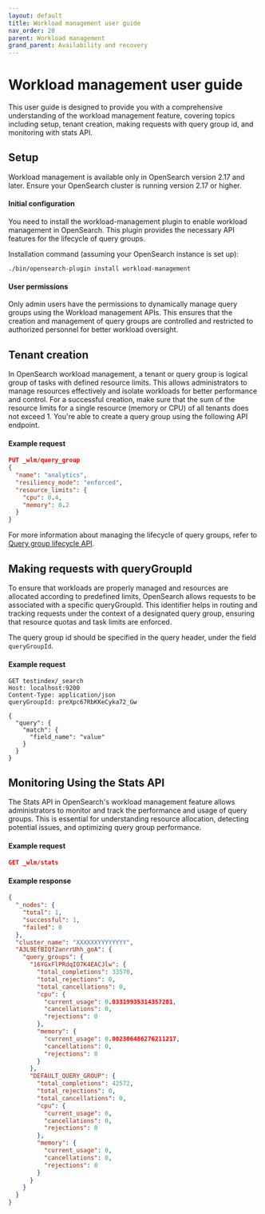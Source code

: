 ```yaml
---
layout: default
title: Workload management user guide
nav_order: 20
parent: Workload management
grand_parent: Availability and recovery
---
```

# Workload management user guide

This user guide is designed to provide you with a comprehensive understanding of the workload management feature, covering topics including setup, tenant creation, making requests with query group id, and monitoring with stats API.

## Setup

Workload management is available only in OpenSearch version 2.17 and later. Ensure your OpenSearch cluster is running version 2.17 or higher.

#### Initial configuration
You need to install the workload-management plugin to enable workload management in OpenSearch. This plugin provides the necessary API features for the lifecycle of query groups.

Installation command (assuming your OpenSearch instance is set up):
```
./bin/opensearch-plugin install workload-management
```

#### User permissions
Only admin users have the permissions to dynamically manage query groups using the Workload management APIs. This ensures that the creation and management of query groups are controlled and restricted to authorized personnel for better workload oversight.

## Tenant creation

In OpenSearch workload management, a tenant or query group is logical group of tasks with defined resource limits. This allows administrators to manage resources effectively and isolate workloads for better performance and control. For a successful creation, make sure that the sum of the resource limits for a single resource (memory or CPU) of all tenants does not exceed 1. You're able to create a query group using the following API endpoint.

#### Example request
```json
PUT _wlm/query_group
{
  "name": "analytics",
  "resiliency_mode": "enforced",
  "resource_limits": {
    "cpu": 0.4,
    "memory": 0.2
  }
}
```
For more information about managing the lifecycle of query groups, refer to [Query group lifecycle API]({{site.url}}{{site.baseurl}}/tuning-your-cluster/availability-and-recovery/workload-management/query-group-lifecycle-api).

## Making requests with queryGroupId

To ensure that workloads are properly managed and resources are allocated according to predefined limits, OpenSearch allows requests to be associated with a specific queryGroupId. This identifier helps in routing and tracking requests under the context of a designated query group, ensuring that resource quotas and task limits are enforced.

The query group id should be specified in the query header, under the field `queryGroupId`.

#### Example request
```
GET testindex/_search
Host: localhost:9200
Content-Type: application/json
queryGroupId: preXpc67RbKKeCyka72_Gw

{
  "query": {
    "match": {
      "field_name": "value"
    }
  }
}
```

## Monitoring Using the Stats API
The Stats API in OpenSearch's workload management feature allows administrators to monitor and track the performance and usage of query groups. This is essential for understanding resource allocation, detecting potential issues, and optimizing query group performance.

#### Example request
```json
GET _wlm/stats
```

#### Example response

```json
{
  "_nodes": {
    "total": 1,
    "successful": 1,
    "failed": 0
  },
  "cluster_name": "XXXXXXYYYYYYYY",
  "A3L9EfBIQf2anrrUhh_goA": {
    "query_groups": {
      "16YGxFlPRdqIO7K4EACJlw": {
        "total_completions": 33570,
        "total_rejections": 0,
        "total_cancellations": 0,
        "cpu": {
          "current_usage": 0.03319935314357281,
          "cancellations": 0,
          "rejections": 0
        },
        "memory": {
          "current_usage": 0.002306486276211217,
          "cancellations": 0,
          "rejections": 0
        }
      },
      "DEFAULT_QUERY_GROUP": {
        "total_completions": 42572,
        "total_rejections": 0,
        "total_cancellations": 0,
        "cpu": {
          "current_usage": 0,
          "cancellations": 0,
          "rejections": 0
        },
        "memory": {
          "current_usage": 0,
          "cancellations": 0,
          "rejections": 0
        }
      }
    }
  }
}
```

